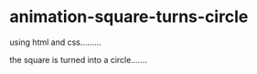 # animation-square-turns-circle

using html and css.........

the square is turned into a circle.......
